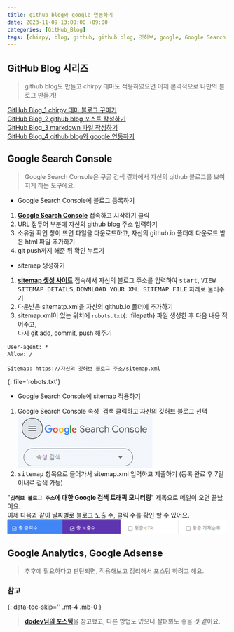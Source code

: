 ```yaml
---
title: github blog와 google 연동하기
date: 2023-11-09 13:00:00 +09:00
categories: [GitHub_Blog]
tags: [chirpy, blog, github, github blog, 깃허브, google, Google Search Console, sitemap]
---
```


## GitHub Blog 시리즈
> github blog도 만들고 chirpy 테마도 적용하였으면 이제 본격적으로 나만의 블로그 만들기!

[GitHub Blog_1 chirpy 테마 블로그 꾸미기](https://minjung405.github.io/posts/chirpy-%ED%85%8C%EB%A7%88-%EB%B8%94%EB%A1%9C%EA%B7%B8-%EA%BE%B8%EB%AF%B8%EA%B8%B0/)\
[GitHub Blog_2 github blog 포스트 작성하기](https://minjung405.github.io/posts/github-blog-%ED%8F%AC%EC%8A%A4%ED%8A%B8-%EC%9E%91%EC%84%B1%ED%95%98%EA%B8%B0/)\
[GitHub Blog_3 markdown 파일 작성하기](https://minjung405.github.io/posts/markdown-%ED%8C%8C%EC%9D%BC-%EC%9E%91%EC%84%B1%ED%95%98%EA%B8%B0/)\
[GitHub Blog_4 github blog와 google 연동하기]()


## Google Search Console
> Google Search Console은 구글 검색 결과에서 자신의 github 블로그를 보여지게 하는 도구에요.

- Google Search Console에 블로그 등록하기
1. [**Google Search Console**](https://search.google.com/search-console/about?hl=ko&utm_source=wmx&utm_medium=wmx-welcome) 접속하고 <kbd>시작하기</kbd> 클릭
2. URL 접두어 부분에 자신의 github blog 주소 입력하기
3. 소유권 확인 창이 뜨면 파일을 다운로드하고, 자신의 github.io 폴더에 다운로드 받은 html 파일 추가하기
4. git push까지 해준 뒤 <kbd>확인</kbd> 누르기

- sitemap 생성하기
1. [**sitemap 생성 사이트**](https://www.xml-sitemaps.com/) 접속해서 자신의 블로그 주소를 입력하여 <kbd>start</kbd>, <kbd>VIEW SITEMAP DETAILS</kbd>, <kbd>DOWNLOAD YOUR XML SITEMAP FILE</kbd> 차례로 눌러주기
2. 다운받은 sitematp.xml을 자신의 github.io 폴더에 추가하기
3. sitemap.xml이 있는 위치에 `robots.txt`{: .filepath} 파일 생성한 후 다음 내용 적어주고,\
다시 git add, commit, push 해주기

```
User-agent: *
Allow: /

Sitemap: https://자신의 깃허브 블로그 주소/sitemap.xml
```
{: file='robots.txt'}

- Google Search Console에 sitemap 적용하기
1. Google Search Console <kbd>속성 검색</kbd> 클릭하고 자신의 깃허브 블로그 선택
![google_sc](/assets/img/post_image/2023.11.09/google_sc.png)
2. <kbd>sitemap</kbd> 항목으로 들어가서 sitemap.xml 입력하고 제출하기 (등록 완료 후 7일 이내로 검색 가능)

"**`깃허브 블로그 주소`에 대한 Google 검색 트래픽 모니터링**" 제목으로 메일이 오면 끝났어요.\
이제 다음과 같이 날짜별로 블로그 노출 수, 클릭 수를 확인 할 수 있어요.
![google_sc2](/assets/img/post_image/2023.11.09/google_sc2.png)


## Google Analytics, Google Adsense
> 추후에 필요하다고 판단되면, 적용해보고 정리해서 포스팅 하려고 해요.


### 참고
{: data-toc-skip='' .mt-4 .mb-0 }
> [**dodev님의 포스팅**](https://wlqmffl0102.github.io/posts/Making-Git-blogs-for-beginners-4/#step-4-1-google-search-console)을 참고했고, 다른 방법도 있으니 살펴봐도 좋을 것 같아요.